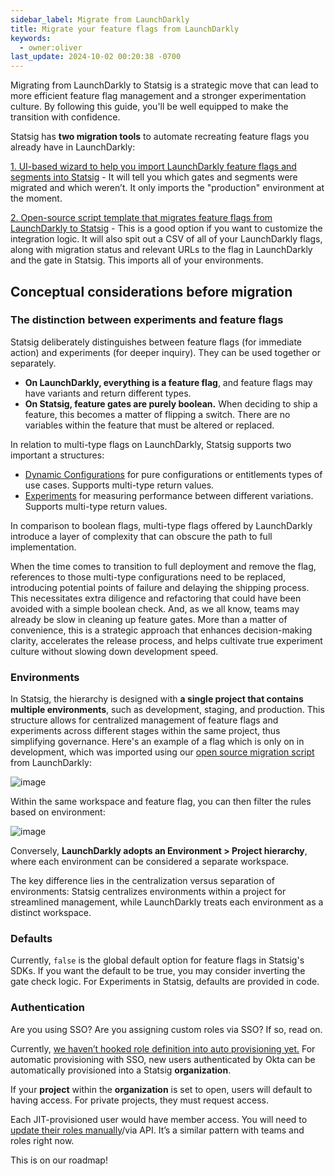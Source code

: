 ```yaml
---
sidebar_label: Migrate from LaunchDarkly
title: Migrate your feature flags from LaunchDarkly
keywords:
  - owner:oliver
last_update: 2024-10-02 00:20:38 -0700
---
```


Migrating from LaunchDarkly to Statsig is a strategic move that can lead to more efficient feature flag management and a stronger experimentation culture. By following this guide, you'll be well equipped to make the transition with confidence.

Statsig has **two migration tools** to automate recreating feature flags you already have in LaunchDarkly:

[1. UI-based wizard to help you import LaunchDarkly feature flags and segments into Statsig](/guides/ui-based-tool) - It will tell you which gates and segments were migrated and which weren’t. It only imports the "production" environment at the moment.

[2. Open-source script template that migrates feature flags from LaunchDarkly to Statsig](/guides/open-source-script) - This is a good option if you want to customize the integration logic. It will also spit out a CSV of all of your LaunchDarkly flags, along with migration status and relevant URLs to the flag in LaunchDarkly and the gate in Statsig. This imports all of your environments.

## Conceptual considerations before migration
### The distinction between experiments and feature flags
Statsig deliberately distinguishes between feature flags (for immediate action) and experiments (for deeper inquiry). They can be used together or separately. 

- **On LaunchDarkly, everything is a feature flag**, and feature flags may have variants and return different types.
- **On Statsig, feature gates are purely boolean.** When deciding to ship a feature, this becomes a matter of flipping a switch. There are no variables within the feature that must be altered or replaced.

In relation to multi-type flags on LaunchDarkly, Statsig supports two important a structures:

- [Dynamic Configurations](/dynamic-config) for pure configurations or entitlements types of use cases. Supports multi-type return values.
- [Experiments](/experiments-plus) for measuring performance between different variations. Supports multi-type return values.

In comparison to boolean flags, multi-type flags offered by LaunchDarkly introduce a layer of complexity that can obscure the path to full implementation.

When the time comes to transition to full deployment and remove the flag, references to those multi-type configurations need to be replaced, introducing potential points of failure and delaying the shipping process. This necessitates extra diligence and refactoring that could have been avoided with a simple boolean check. And, as we all know, teams may already be slow in cleaning up feature gates. More than a matter of convenience, this is a strategic approach that enhances decision-making clarity, accelerates the release process, and helps cultivate true experiment culture without slowing down development speed.

### Environments
In Statsig, the hierarchy is designed with **a single project that contains multiple environments**, such as development, staging, and production. This structure allows for centralized management of feature flags and experiments across different stages within the same project, thus simplifying governance. Here's an example of a flag which is only on in development, which was imported using our [open source migration script](/guides/open-source-script) from LaunchDarkly:

![image](https://github.com/statsig-io/docs/assets/173515951/76489c32-3c65-4096-9d07-de55f4332faf)

Within the same workspace and feature flag, you can then filter the rules based on environment:

![image](https://github.com/statsig-io/docs/assets/173515951/b129a979-763f-4ccb-9f07-d16e2d92ad40)

Conversely, **LaunchDarkly adopts an Environment > Project hierarchy**, where each environment can be considered a separate workspace.

The key difference lies in the centralization versus separation of environments: Statsig centralizes environments within a project for streamlined management, while LaunchDarkly treats each environment as a distinct workspace.

### Defaults
Currently, `false` is the global default option for feature flags in Statsig's SDKs. If you want the default to be true, you may consider inverting the gate check logic. For Experiments in Statsig, defaults are provided in code.

### Authentication
Are you using SSO? Are you assigning custom roles via SSO? If so, read on.

Currently, [we haven’t hooked role definition into auto provisioning yet.](https://docs.LaunchDarkly.com/home/account/okta#assigning-custom-roles-in-okta) For automatic provisioning with SSO, new users authenticated by Okta can be automatically provisioned into a Statsig **organization**.

If your **project** within the **organization** is set to open, users will default to having access. For private projects, they must request access.

Each JIT-provisioned user would have member access. You will need to [update their roles manually](/access-management/projects)/via API. It’s a similar pattern with teams and roles right now.

This is on our roadmap!
